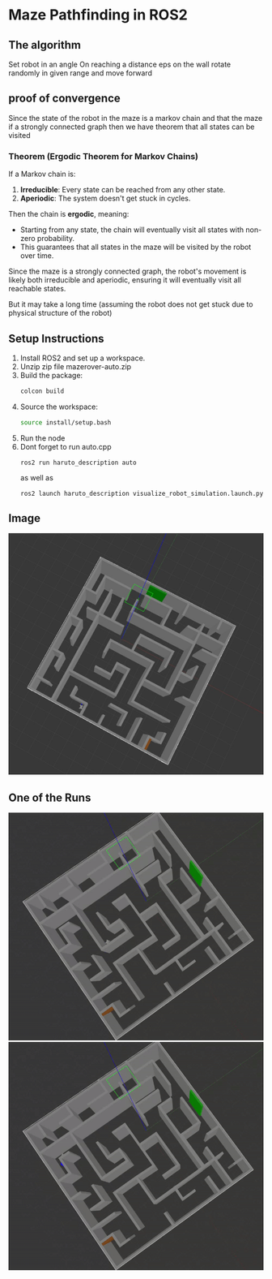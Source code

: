 # Maze Pathfinding in ROS2

## The algorithm
Set robot in an angle
On reaching a distance eps on the wall rotate randomly in given range and move forward

## proof of convergence
Since the state of the robot in the maze is a markov chain and that the maze if a strongly connected graph then we have theorem that all states can be visited
### Theorem (Ergodic Theorem for Markov Chains)

If a Markov chain is:
1. **Irreducible**: Every state can be reached from any other state.
2. **Aperiodic**: The system doesn't get stuck in cycles.

Then the chain is **ergodic**, meaning:
- Starting from any state, the chain will eventually visit all states with non-zero probability.
- This guarantees that all states in the maze will be visited by the robot over time.

Since the maze is a strongly connected graph, the robot's movement is likely both irreducible and aperiodic, ensuring it will eventually visit all reachable states.

But it may take a long time (assuming the robot does not get stuck due to physical structure of the robot)


## Setup Instructions

1. Install ROS2 and set up a workspace.
2. Unzip zip file mazerover-auto.zip
3. Build the package:
   ```bash
   colcon build
   ```
4. Source the workspace:
   ```bash
   source install/setup.bash
   ```
5. Run the node
6. Dont forget to run auto.cpp
   ```
   ros2 run haruto_description auto
   ```
   as well as
   ```
   ros2 launch haruto_description visualize_robot_simulation.launch.py
   ```

## Image

![Maze Pathfinding](img.jpeg)
## One of the Runs
![One of the Runs](earth_1.gif)
![One of the Runs2](earth_2.gif)

